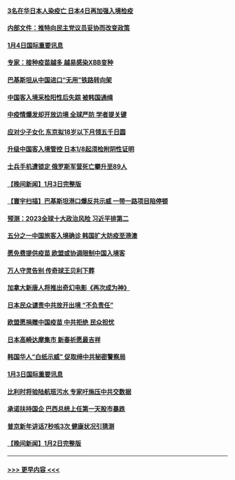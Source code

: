 #### [3名在华日本人染疫亡 日本4日再加强入境检疫](../pages/prog202/a103616855.md?t=01050043) 
#### [内部文件：推特向民主党议员妥协而改变政策](../pages/prog202/a103616715.md?t=01050043) 
#### [1月4日国际重要讯息](../pages/prog202/a103616726.md?t=01050043) 
#### [专家：接种疫苗越多 越易感染XBB变种](../pages/prog202/a103616711.md?t=01050043) 
#### [巴基斯坦从中国进口“无用”铁路转向架](../pages/prog202/a103615658.md?t=01050043) 
#### [中国客入境采检阳性后失踪 被韩国通缉](../pages/prog202/a103616643.md?t=01050043) 
#### [中疫情爆发却开放边境 全球严防 学者提关键](../pages/prog202/a103616578.md?t=01050043) 
#### [应对少子女化 东京拟18岁以下月领五千日圆](../pages/prog202/a103616571.md?t=01050043) 
#### [升级中国客入境管控 日本1/8起须检附阴性证明](../pages/prog202/a103616563.md?t=01050043) 
#### [士兵手机遭锁定 俄罗斯军营死亡攀升至89人](../pages/prog202/a103616496.md?t=01050043) 
#### [【晚间新闻】1月3日完整版](../pages/prog202/a103616393.md?t=01050043) 
#### [【寰宇扫描】巴基斯坦港口爆反共示威 一带一路项目陷停顿](../pages/prog202/a103616424.md?t=01050043) 
#### [预测：2023全球十大政治风险 习近平排第二](../pages/prog202/a103616362.md?t=01050043) 
#### [五分之一中国旅客入境确诊 韩国扩大防疫至港澳](../pages/prog202/a103616410.md?t=01050043) 
#### [愿免费提供疫苗 欧盟或协调限制中国入境客](../pages/prog202/a103616246.md?t=01050043) 
#### [万人守灵告别 传奇球王贝利下葬](../pages/prog202/a103616259.md?t=01050043) 
#### [加拿大新唐人将推出奇幻电影《再次成为神》](../pages/prog202/a103616184.md?t=01050043) 
#### [日本民众谴责中共放开出境 “不负责任”](../pages/prog202/a103616118.md?t=01050043) 
#### [欧盟愿捐赠中国疫苗 中共拒绝 民众担忧](../pages/prog202/a103616019.md?t=01050043) 
#### [日本高崎达摩集市 新春祈愿最吉祥](../pages/prog202/a103616033.md?t=01050043) 
#### [韩国华人“白纸示威” 促取缔中共秘密警察局](../pages/prog202/a103616029.md?t=01050043) 
#### [1月3日国际重要讯息](../pages/prog202/a103615689.md?t=01050043) 
#### [比利时将验陆航班污水 专家吁施压中共交数据](../pages/prog202/a103615693.md?t=01050043) 
#### [承诺扶持国企 巴西总统上任第一天股市暴跌](../pages/prog202/a103615652.md?t=01050043) 
#### [普京新年讲话7秒咳3次 健康状况引猜测](../pages/prog202/a103615649.md?t=01050043) 
#### [【晚间新闻】1月2日完整版](../pages/prog202/a103615392.md?t=01050043) 

----
#### [ >>> 更早内容 <<< ](../indexes/prog202-earlier.md)
